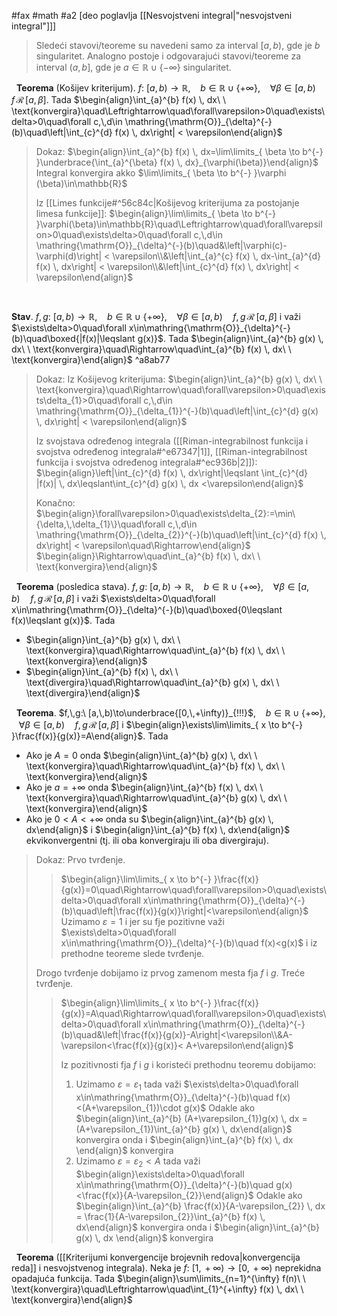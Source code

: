 #fax #math #a2 [deo poglavlja [[Nesvojstveni integral|"nesvojstveni integral"]]]
$\:$
>Sledeći stavovi/teoreme su navedeni samo za interval $[a,\,b)$, gde je $b$ singularitet. Analogno postoje i odgovarajući stavovi/teoreme za interval $(a,\,b]$, gde je $a\in\mathbb{R}\cup\{-\infty\}$ singularitet.

$\:$
**Teorema** (Košijev kriterijum).
 $f:\ [a,\,b)\to\mathbb{R}$, $\ \:$ $b\in\mathbb{R}\cup\{+\infty\}$, $\ \:$ $\forall \beta\in [a,\,b)\quad f\,\mathcal{R}\,[a,\,\beta]$. Tada 
$\begin{align}\int_{a}^{b} f(x) \, dx\ \ \text{konvergira}\quad\Leftrightarrow\quad\forall\varepsilon>0\quad\exists\delta>0\quad\forall c,\,d\in \mathring{\mathrm{O}}_{\delta}^{-}(b)\quad\left|\int_{c}^{d} f(x) \, dx\right| < \varepsilon\end{align}$
> Dokaz: 
> $\begin{align}\int_{a}^{b} f(x) \, dx=\lim\limits_{ \beta \to b^{-} }\underbrace{\int_{a}^{\beta} f(x) \, dx}_{\varphi(\beta)}\end{align}$
> Integral konvergira akko  $\lim\limits_{ \beta \to b^{-} }\varphi (\beta)\in\mathbb{R}$
> 
> Iz [[Limes funkcije#^56c84c|Košijevog kriterijuma za postojanje limesa funkcije]]:
> $\begin{align}\lim\limits_{ \beta \to b^{-} }\varphi(\beta)\in\mathbb{R}\quad\Leftrightarrow\quad\forall\varepsilon>0\quad\exists\delta>0\quad\forall c,\,d\in \mathring{\mathrm{O}}_{\delta}^{-}(b)\quad&\left|\varphi(c)-\varphi(d)\right| < \varepsilon\\&\left|\int_{a}^{c} f(x) \, dx-\int_{a}^{d} f(x) \, dx\right| < \varepsilon\\&\left|\int_{c}^{d} f(x) \, dx\right| < \varepsilon\end{align}$

$\:$

**Stav**. $f,\,g:\ [a,\,b)\to\mathbb{R}$, $\ \:$ $b\in\mathbb{R}\cup\{+\infty\}$, $\ \:$ $\forall \beta\in [a,\,b)\quad f,\,g\,\mathcal{R}\,[a,\,\beta]$ i važi $\exists\delta>0\quad\forall x\in\mathring{\mathrm{O}}_{\delta}^{-}(b)\quad\boxed{|f(x)|\leqslant g(x)}$. Tada 
$\begin{align}\int_{a}^{b} g(x) \, dx\ \ \text{konvergira}\quad\Rightarrow\quad\int_{a}^{b} f(x) \, dx\ \ \text{konvergira}\end{align}$ ^a8ab77
> Dokaz:
> Iz Košijevog kriterijuma:
> $\begin{align}\int_{a}^{b} g(x) \, dx\ \ \text{konvergira}\quad\Rightarrow\quad\forall\varepsilon>0\quad\exists\delta_{1}>0\quad\forall c,\,d\in \mathring{\mathrm{O}}_{\delta_{1}}^{-}(b)\quad\left|\int_{c}^{d} g(x) \, dx\right| < \varepsilon\end{align}$
> 
> Iz svojstava određenog integrala ([[Riman-integrabilnost funkcija i svojstva određenog integrala#^e67347|1]], [[Riman-integrabilnost funkcija i svojstva određenog integrala#^ec936b|2]]):
> $\begin{align}\left|\int_{c}^{d} f(x) \, dx\right|\leqslant \int_{c}^{d} |f(x)| \, dx\leqslant\int_{c}^{d} g(x) \, dx <\varepsilon\end{align}$
> 
> Konačno:
> $\begin{align}\forall\varepsilon>0\quad\exists\delta_{2}:=\min\{\delta,\,\delta_{1}\}\quad\forall c,\,d\in \mathring{\mathrm{O}}_{\delta_{2}}^{-}(b)\quad\left|\int_{c}^{d} f(x) \, dx\right| < \varepsilon\quad\Rightarrow\end{align}$
> $\begin{align}\Rightarrow\quad\int_{a}^{b} f(x) \, dx\ \ \text{konvergira}\end{align}$

$\:$
**Teorema** (posledica stava). $f,\,g:\ [a,\,b)\to\mathbb{R}$, $\ \:$ $b\in\mathbb{R}\cup\{+\infty\}$, $\ \:$ $\forall \beta\in [a,\,b)\quad f,\,g\,\mathcal{R}\,[a,\,\beta]$ i važi $\exists\delta>0\quad\forall x\in\mathring{\mathrm{O}}_{\delta}^{-}(b)\quad\boxed{0\leqslant f(x)\leqslant g(x)}$. Tada 
- $\begin{align}\int_{a}^{b} g(x) \, dx\ \ \text{konvergira}\quad\Rightarrow\quad\int_{a}^{b} f(x) \, dx\ \ \text{konvergira}\end{align}$
- $\begin{align}\int_{a}^{b} f(x) \, dx\ \ \text{divergira}\quad\Rightarrow\quad\int_{a}^{b} g(x) \, dx\ \ \text{divergira}\end{align}$

$\:$
**Teorema**. $f,\,g:\ [a,\,b)\to\underbrace{[0,\,+\infty)}_{!!!}$, $\ \:$ $b\in\mathbb{R}\cup\{+\infty\}$, $\ \:$ $\forall \beta\in [a,\,b)\quad f,\,g\,\mathcal{R}\,[a,\,\beta]$ i $\begin{align}\exists\lim\limits_{ x \to b^{-} }\frac{f(x)}{g(x)}=A\end{align}$. Tada 
- Ako je $A=0$ onda $\begin{align}\int_{a}^{b} g(x) \, dx\ \ \text{konvergira}\quad\Rightarrow\quad\int_{a}^{b} f(x) \, dx\ \ \text{konvergira}\end{align}$
- Ako je $a = +\infty$ onda $\begin{align}\int_{a}^{b} f(x) \, dx\ \ \text{konvergira}\quad\Rightarrow\quad\int_{a}^{b} g(x) \, dx\ \ \text{konvergira}\end{align}$
- Ako je $0<A<+\infty$ onda su $\begin{align}\int_{a}^{b} g(x) \, dx\end{align}$ i $\begin{align}\int_{a}^{b} f(x) \, dx\end{align}$ ekvikonvergentni
(tj. ili oba konvergiraju ili oba divergiraju).

> Dokaz:
> Prvo tvrđenje.
>>$\begin{align}\lim\limits_{ x \to b^{-} }\frac{f(x)}{g(x)}=0\quad\Rightarrow\quad\forall\varepsilon>0\quad\exists\delta>0\quad\forall x\in\mathring{\mathrm{O}}_{\delta}^{-}(b)\quad\left|\frac{f(x)}{g(x)}\right|<\varepsilon\end{align}$
>> Uzimamo $\varepsilon = 1$ i jer su fje pozitivne  važi $\exists\delta>0\quad\forall x\in\mathring{\mathrm{O}}_{\delta}^{-}(b)\quad f(x)<g(x)$
>> i iz prethodne teoreme slede tvrđenje.
> 
> Drogo tvrđenje dobijamo iz prvog zamenom mesta fja $f$ i $g$.
> Treće tvrđenje.
>>$\begin{align}\lim\limits_{ x \to b^{-} }\frac{f(x)}{g(x)}=A\quad\Rightarrow\quad\forall\varepsilon>0\quad\exists\delta>0\quad\forall x\in\mathring{\mathrm{O}}_{\delta}^{-}(b)\quad&\left|\frac{f(x)}{g(x)}-A\right|<\varepsilon\\&A-\varepsilon<\frac{f(x)}{g(x)}< A+\varepsilon\end{align}$
>>
>>Iz pozitivnosti fja $f$ i $g$ i koristeći prethodnu teoremu dobijamo:
>> 1. Uzimamo $\varepsilon = \varepsilon_{1}$ tada važi 
>>  $\exists\delta>0\quad\forall x\in\mathring{\mathrm{O}}_{\delta}^{-}(b)\quad f(x)<(A+\varepsilon_{1})\cdot g(x)$
>> Odakle ako $\begin{align}\int_{a}^{b} (A+\varepsilon_{1})g(x) \, dx = (A+\varepsilon_{1})\int_{a}^{b} g(x) \, dx\end{align}$ konvergira onda i $\begin{align}\int_{a}^{b} f(x) \, dx \end{align}$ konvergira
>> 2. Uzimamo $\varepsilon = \varepsilon_{2} < A$ tada važi 
>>  $\begin{align}\exists\delta>0\quad\forall x\in\mathring{\mathrm{O}}_{\delta}^{-}(b)\quad g(x)<\frac{f(x)}{A-\varepsilon_{2}}\end{align}$
>> Odakle ako $\begin{align}\int_{a}^{b} \frac{f(x)}{A-\varepsilon_{2}} \, dx = \frac{1}{A-\varepsilon_{2}}\int_{a}^{b} f(x) \, dx\end{align}$ konvergira onda i $\begin{align}\int_{a}^{b} g(x) \, dx \end{align}$ konvergira

$\:$
**Teorema** ([[Kriterijumi konvergencije brojevnih redova|konvergencija reda]] i nesvojstvenog integrala). 
Neka je $f:\ [1,\,+\infty)\to[0,\,+\infty)$ neprekidna opadajuća funkcija.
Tada $\begin{align}\sum\limits_{n=1}^{\infty} f(n)\ \ \text{konvergira}\quad\Leftrightarrow\quad\int_{1}^{+\infty} f(x) \, dx\ \ \text{konvergira}\end{align}$